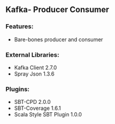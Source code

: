 ## Kafka- Producer Consumer

### Features:

- Bare-bones producer and consumer

### External Libraries:

- Kafka Client 2.7.0
- Spray Json 1.3.6

### Plugins: 

- SBT-CPD 2.0.0
- SBT-Coverage 1.6.1
- Scala Style SBT Plugin 1.0.0